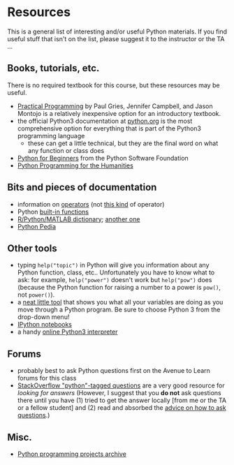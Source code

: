 Resources
=========

This is a general list of interesting and/or useful Python materials. If you find useful stuff that isn't on the list, please suggest it to the instructor or the TA ...

## Books, tutorials, etc.

There is no required textbook for this course, but these resources may be useful.

* [Practical Programming](https://pragprog.com/book/gwpy2/practical-programming) by Paul Gries, Jennifer Campbell, and Jason Montojo is a relatively inexpensive option for an introductory textbook.
* the official Python3 documentation at [python.org](https://docs.python.org/3/) is the most comprehensive option for everything that is part of the Python3 programming language
	* these can get a little technical, but they are the final word on what any function or class does
* [Python for Beginners](https://www.python.org/about/gettingstarted/) from the Python Software Foundation
* [Python Programming for the Humanities](http://fbkarsdorp.github.io/python-course/)

## Bits and pieces of documentation

* information on [operators](http://www.tutorialspoint.com/python/python_basic_operators.htm) (not [this kind](https://www.youtube.com/watch?v=o-chH7BMgVI) of operator)
* Python [built-in functions](https://docs.python.org/3.3/library/functions.html)
* [R/Python/MATLAB dictionary](http://mathesaurus.sourceforge.net/); [another one](http://hyperpolyglot.org/numerical-analysis)
* [Python Pedia](https://pythonpedia.com/)

## Other tools

* typing `help("topic")` in Python will give you information about any Python function, class, etc..  Unfortunately you have to know what to ask: for example, `help("power")` doesn't work but `help("pow")` does (because the Python function for raising a number to a power is `pow()`, not `power()`).
* a [neat little tool](http://pythontutor.com/visualize.html#mode=edit) that shows you what all your variables are doing as you move through a Python program. Be sure to choose Python 3 from the drop-down menu!
* [IPython notebooks](https://www.pythonanywhere.com/try-ipython/ )
* a handy [online Python3 interpreter](http://www.tutorialspoint.com/execute_python3_online.php)

## Forums

* probably best to ask Python questions first on the Avenue to Learn forums for this class
* [StackOverflow "python"-tagged questions](http://stackoverflow.com/questions/tagged/python) are a very good resource for *looking for answers* (However, I suggest that you **do not** ask questions there until you have (1) tried to get the answer locally [from me or the TA or a fellow student] and (2) read and absorbed the [advice on how to ask questions](http://stackoverflow.com/help/how-to-ask).)

## Misc.

* [Python programming projects archive](http://www.cse.msu.edu/~cse231/PracticeOfComputingUsingPython/)
